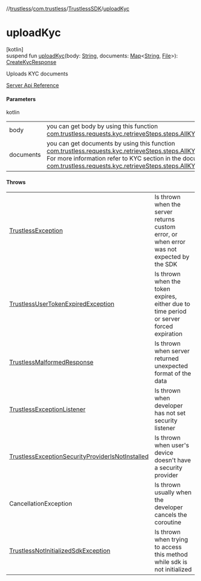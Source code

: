 //[trustless](../../../index.md)/[com.trustless](../index.md)/[TrustlessSDK](index.md)/[uploadKyc](upload-kyc.md)

# uploadKyc

[kotlin]\
suspend fun [uploadKyc](upload-kyc.md)(body: [String](https://kotlinlang.org/api/latest/jvm/stdlib/kotlin/-string/index.html), documents: [Map](https://kotlinlang.org/api/latest/jvm/stdlib/kotlin.collections/-map/index.html)&lt;[String](https://kotlinlang.org/api/latest/jvm/stdlib/kotlin/-string/index.html), [File](https://developer.android.com/reference/kotlin/java/io/File.html)&gt;): [CreateKycResponse](../../com.trustless.requests.kyc.createKyc/-create-kyc-response/index.md)

Uploads KYC documents

[Server Api Reference](https://developer.staq.io/docs/apis/kyc#/Customers/Create%20a%20KYC)

#### Parameters

kotlin

| | |
|---|---|
| body | you can get body by using this function [com.trustless.requests.kyc.retrieveSteps.steps.AllKYCSteps.getJSON](../../com.trustless.requests.kyc.retrieveSteps.steps/-all-k-y-c-steps/get-j-s-o-n.md) |
| documents | you can get documents by using this function [com.trustless.requests.kyc.retrieveSteps.steps.AllKYCSteps.getDocumentsMap](../../com.trustless.requests.kyc.retrieveSteps.steps/-all-k-y-c-steps/get-documents-map.md) For more information refer to KYC section in the documentation or to [com.trustless.requests.kyc.retrieveSteps.steps.AllKYCSteps](../../com.trustless.requests.kyc.retrieveSteps.steps/-all-k-y-c-steps/index.md) |

#### Throws

| | |
|---|---|
| [TrustlessException](../../com.trustless.exceptions/-trustless-exception/index.md) | Is thrown when the server returns custom error, or when error was not expected by the SDK |
| [TrustlessUserTokenExpiredException](../../com.trustless.exceptions/-trustless-user-token-expired-exception/index.md) | Is thrown when the token expires, either due to time period or server forced expiration |
| [TrustlessMalformedResponse](../../com.trustless.exceptions/-trustless-malformed-response/index.md) | Is thrown when server returned unexpected format of the data |
| [TrustlessExceptionListener](../../com.trustless.exceptions/-trustless-exception-listener/index.md) | Is thrown when developer has not set security listener |
| [TrustlessExceptionSecurityProviderIsNotInstalled](../../com.trustless.exceptions/-trustless-exception-security-provider-is-not-installed/index.md) | Is thrown when user's device doesn't have a security provider |
| CancellationException | Is thrown usually when the developer cancels the coroutine |
| [TrustlessNotInitializedSdkException](../../com.trustless.exceptions/-trustless-not-initialized-sdk-exception/index.md) | Is thrown when trying to access this method while sdk is not initialized |
